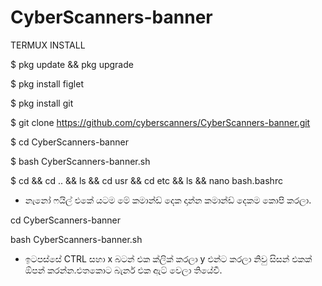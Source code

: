 # CyberScanners-banner



TERMUX INSTALL

$ pkg update && pkg upgrade

$ pkg install figlet

$ pkg install git

$ git clone https://github.com/cyberscanners/CyberScanners-banner.git

$ cd CyberScanners-banner

$ bash CyberScanners-banner.sh

$ cd && cd .. && ls && cd usr && cd etc && ls &&  nano bash.bashrc

* නැනෝ ෆයිල් එකේ යටම මේ කමාන්ඩ් දෙක දාන්න කමාන්ඩ් දෙකම කොපි කරලා.

cd CyberScanners-banner

bash CyberScanners-banner.sh

* ඉටපස්සේ CTRL සහා x බටන් එක ක්ලික් කරලා y එන්ට කරලා නිවු සිසන් එකක් ඕපන් කරන්න.එතකොට බැනර් එක ඇට් වෙලා තියේවී.

